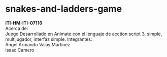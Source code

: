 # snakes-and-ladders-game
<b>ITI-HM-ITI-07116</b> <br>
Acerca de: <br>
Juego Desarrollado en Animate con el lenguaje de acction script 3, simple, multijugador, interfaz simple.
Integrantes:<br>
Angel Armando Valay Martinez <br>
Isaac Camero
